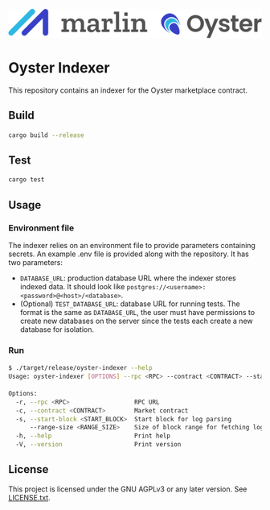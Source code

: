 ![Marlin Oyster Logo](./logo.svg)

# Oyster Indexer

This repository contains an indexer for the Oyster marketplace contract.

## Build

```bash
cargo build --release
```

## Test

```bash
cargo test
```

## Usage

### Environment file

The indexer relies on an environment file to provide parameters containing secrets. An example .env file is provided along with the repository. It has two parameters:

- `DATABASE_URL`: production database URL where the indexer stores indexed data. It should look like `postgres://<username>:<password>@<host>/<database>`.
- (Optional) `TEST_DATABASE_URL`: database URL for running tests. The format is the same as `DATABASE_URL`, the user must have permissions to create new databases on the server since the tests each create a new database for isolation.

### Run

```bash
$ ./target/release/oyster-indexer --help
Usage: oyster-indexer [OPTIONS] --rpc <RPC> --contract <CONTRACT> --start-block <START_BLOCK>

Options:
  -r, --rpc <RPC>                  RPC URL
  -c, --contract <CONTRACT>        Market contract
  -s, --start-block <START_BLOCK>  Start block for log parsing
      --range-size <RANGE_SIZE>    Size of block range for fetching logs [default: 2000]
  -h, --help                       Print help
  -V, --version                    Print version
```

## License

This project is licensed under the GNU AGPLv3 or any later version. See [LICENSE.txt](./LICENSE.txt).
